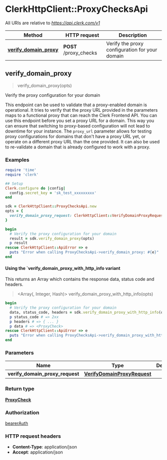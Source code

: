 # ClerkHttpClient::ProxyChecksApi

All URIs are relative to *https://api.clerk.com/v1*

| Method | HTTP request | Description |
| ------ | ------------ | ----------- |
| [**verify_domain_proxy**](ProxyChecksApi.md#verify_domain_proxy) | **POST** /proxy_checks | Verify the proxy configuration for your domain |


## verify_domain_proxy

> <ProxyCheck> verify_domain_proxy(opts)

Verify the proxy configuration for your domain

This endpoint can be used to validate that a proxy-enabled domain is operational. It tries to verify that the proxy URL provided in the parameters maps to a functional proxy that can reach the Clerk Frontend API.  You can use this endpoint before you set a proxy URL for a domain. This way you can ensure that switching to proxy-based configuration will not lead to downtime for your instance.  The `proxy_url` parameter allows for testing proxy configurations for domains that don't have a proxy URL yet, or operate on a different proxy URL than the one provided. It can also be used to re-validate a domain that is already configured to work with a proxy.

### Examples

```ruby
require 'time'
require 'clerk'

## Setup
Clerk.configure do |config|
  config.secret_key = 'sk_test_xxxxxxxxx'
end

sdk = ClerkHttpClient::ProxyChecksApi.new
opts = {
  verify_domain_proxy_request: ClerkHttpClient::VerifyDomainProxyRequest.new # VerifyDomainProxyRequest | 
}

begin
  # Verify the proxy configuration for your domain
  result = sdk.verify_domain_proxy(opts)
  p result
rescue ClerkHttpClient::ApiError => e
  puts "Error when calling ProxyChecksApi->verify_domain_proxy: #{e}"
end
```

#### Using the `verify_domain_proxy_with_http_info variant

This returns an Array which contains the response data, status code and headers.

> <Array(<ProxyCheck>, Integer, Hash)> verify_domain_proxy_with_http_info(opts)

```ruby
begin
  # Verify the proxy configuration for your domain
  data, status_code, headers = sdk.verify_domain_proxy_with_http_info(opts)
  p status_code # => 2xx
  p headers # => { ... }
  p data # => <ProxyCheck>
rescue ClerkHttpClient::ApiError => e
  puts "Error when calling ProxyChecksApi->verify_domain_proxy_with_http_info: #{e}"
end
```

### Parameters

| Name | Type | Description | Notes |
| ---- | ---- | ----------- | ----- |
| **verify_domain_proxy_request** | [**VerifyDomainProxyRequest**](VerifyDomainProxyRequest.md) |  | [optional] |

### Return type

[**ProxyCheck**](ProxyCheck.md)

### Authorization

[bearerAuth](../README.md#bearerAuth)

### HTTP request headers

- **Content-Type**: application/json
- **Accept**: application/json

